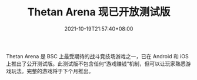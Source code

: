﻿---
title: "Thetan Arena 现已开放测试版"
date: 2021-10-19T21:57:40+08:00
lastmod: 2021-10-19T16:45:40+08:00
draft: false
authors: ["Travis"]
description: "Thetan Arena 是 BSC 上最受期待的战斗竞技场游戏之一，已在 Android 和 iOS 上推出了公开测试版。此测试版不包含任何“游戏赚钱”机制，但可以让玩家熟悉游戏玩法。完整的游戏将于下个月推出。"
featuredImage: "thetan-arena-open-beta-on-android-and-ios-mobile-devices.png"
tags: ["Virtual World","虚拟世界","Play to Earn"]
categories: ["news"]
news: ["虚拟世界"]
weight: 
lightgallery: true
pinned: false
recommend: false
recommend1: false
---

Thetan Arena 是 BSC 上最受期待的战斗竞技场游戏之一，已在 Android 和 iOS 上推出了公开测试版。此测试版不包含任何“游戏赚钱”机制，但可以让玩家熟悉游戏玩法。完整的游戏将于下个月推出。

<!--more-->

